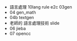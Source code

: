 * 語言處理 10lang rule e2c 03gen
* 04 gen_math 
* 04b textgen
* 老師的 語言處理技術 slide
* 06 jieba
* 07 opencc

